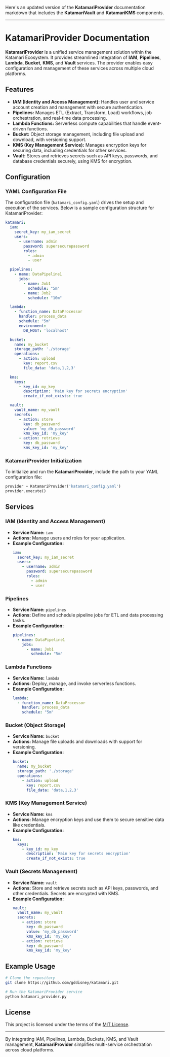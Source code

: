 Here's an updated version of the **KatamariProvider** documentation markdown that includes the **KatamariVault** and **KatamariKMS** components.

---

# KatamariProvider Documentation

**KatamariProvider** is a unified service management solution within the Katamari Ecosystem. It provides streamlined integration of **IAM**, **Pipelines**, **Lambda**, **Bucket**, **KMS**, and **Vault** services. The provider enables easy configuration and management of these services across multiple cloud platforms.

## Features

- **IAM (Identity and Access Management):** Handles user and service account creation and management with secure authentication.
- **Pipelines:** Manages ETL (Extract, Transform, Load) workflows, job orchestration, and real-time data processing.
- **Lambda Functions:** Serverless compute capabilities that handle event-driven functions.
- **Bucket:** Object storage management, including file upload and download, with versioning support.
- **KMS (Key Management Service):** Manages encryption keys for securing data, including credentials for other services.
- **Vault:** Stores and retrieves secrets such as API keys, passwords, and database credentials securely, using KMS for encryption.

## Configuration

### YAML Configuration File

The configuration file (`katamari_config.yaml`) drives the setup and execution of the services. Below is a sample configuration structure for KatamariProvider:

```yaml
katamari:
  iam:
    secret_key: my_iam_secret
    users:
      - username: admin
        password: supersecurepassword
        roles:
          - admin
          - user

  pipelines:
    - name: DataPipeline1
      jobs:
        - name: Job1
          schedule: "5m"
        - name: Job2
          schedule: "10m"

  lambda:
    - function_name: DataProcessor
      handler: process_data
      schedule: "5m"
      environment:
        DB_HOST: 'localhost'

  bucket:
    name: my_bucket
    storage_path: './storage'
    operations:
      - action: upload
        key: report.csv
        file_data: 'data,1,2,3'

  kms:
    keys:
      - key_id: my_key
        description: 'Main key for secrets encryption'
        create_if_not_exists: true

  vault:
    vault_name: my_vault
    secrets:
      - action: store
        key: db_password
        value: 'my_db_password'
        kms_key_id: 'my_key'
      - action: retrieve
        key: db_password
        kms_key_id: 'my_key'
```

### KatamariProvider Initialization

To initialize and run the **KatamariProvider**, include the path to your YAML configuration file:

```python
provider = KatamariProvider('katamari_config.yaml')
provider.execute()
```

## Services

### IAM (Identity and Access Management)
- **Service Name:** `iam`
- **Actions:** Manage users and roles for your application.
- **Example Configuration:**
  ```yaml
  iam:
    secret_key: my_iam_secret
    users:
      - username: admin
        password: supersecurepassword
        roles:
          - admin
          - user
  ```

### Pipelines
- **Service Name:** `pipelines`
- **Actions:** Define and schedule pipeline jobs for ETL and data processing tasks.
- **Example Configuration:**
  ```yaml
  pipelines:
    - name: DataPipeline1
      jobs:
        - name: Job1
          schedule: "5m"
  ```

### Lambda Functions
- **Service Name:** `lambda`
- **Actions:** Deploy, manage, and invoke serverless functions.
- **Example Configuration:**
  ```yaml
  lambda:
    - function_name: DataProcessor
      handler: process_data
      schedule: "5m"
  ```

### Bucket (Object Storage)
- **Service Name:** `bucket`
- **Actions:** Manage file uploads and downloads with support for versioning.
- **Example Configuration:**
  ```yaml
  bucket:
    name: my_bucket
    storage_path: './storage'
    operations:
      - action: upload
        key: report.csv
        file_data: 'data,1,2,3'
  ```

### KMS (Key Management Service)
- **Service Name:** `kms`
- **Actions:** Manage encryption keys and use them to secure sensitive data like credentials.
- **Example Configuration:**
  ```yaml
  kms:
    keys:
      - key_id: my_key
        description: 'Main key for secrets encryption'
        create_if_not_exists: true
  ```

### Vault (Secrets Management)
- **Service Name:** `vault`
- **Actions:** Store and retrieve secrets such as API keys, passwords, and other credentials. Secrets are encrypted with KMS.
- **Example Configuration:**
  ```yaml
  vault:
    vault_name: my_vault
    secrets:
      - action: store
        key: db_password
        value: 'my_db_password'
        kms_key_id: 'my_key'
      - action: retrieve
        key: db_password
        kms_key_id: 'my_key'
  ```

## Example Usage

```bash
# Clone the repository
git clone https://github.com/gddisney/katamari.git

# Run the KatamariProvider service
python katamari_provider.py
```

## License

This project is licensed under the terms of the [MIT License](LICENSE).

---

By integrating IAM, Pipelines, Lambda, Buckets, KMS, and Vault management, **KatamariProvider** simplifies multi-service orchestration across cloud platforms.
